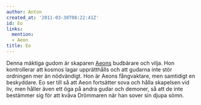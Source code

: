 ```yaml
---
author: Anton
created_at: '2011-03-30T08:22:41Z'
id: Eo
links:
  mention:
  - Aeon
title: Eo
---
```


Denna mäktiga gudom är skaparen [Aeons] budbärare och vilja. Hon kontrollerar att kosmos lagar
upprätthålls och att gudarna inte stör ordningen mer än nödvändigt. Hon är Aeons fångvaktare, men
samtidigt en beskyddare. Eo ser till så att Aeon fortsätter sova och hålla skapelsen vid liv, men
håller även ett öga på andra gudar och demoner, så att de inte bestämmer sig för att kväva Drömmaren
när han sover sin djupa sömn.

  [Aeons]: Aeon
